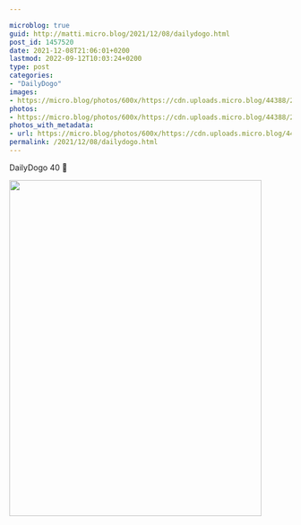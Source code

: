 ```yaml
---

microblog: true
guid: http://matti.micro.blog/2021/12/08/dailydogo.html
post_id: 1457520
date: 2021-12-08T21:06:01+0200
lastmod: 2022-09-12T10:03:24+0200
type: post
categories:
- "DailyDogo"
images:
- https://micro.blog/photos/600x/https://cdn.uploads.micro.blog/44388/2021/6e2ad49ae0.jpg
photos:
- https://micro.blog/photos/600x/https://cdn.uploads.micro.blog/44388/2021/6e2ad49ae0.jpg
photos_with_metadata:
- url: https://micro.blog/photos/600x/https://cdn.uploads.micro.blog/44388/2021/6e2ad49ae0.jpg
permalink: /2021/12/08/dailydogo.html
---
```

DailyDogo 40 🐶

<img src="https://micro.blog/photos/600x/https://blog.martin-haehnel.de/uploads/2021/6e2ad49ae0.jpg" width="450" height="600" alt="" />

